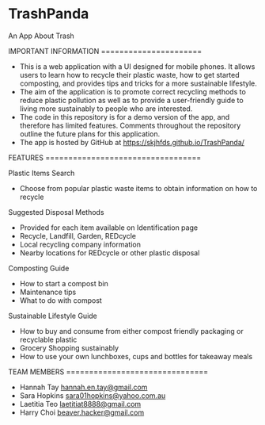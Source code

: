 # TrashPanda
An App About Trash

IMPORTANT INFORMATION ======================

 - This is a web application with a UI designed for mobile phones. It allows users to learn how to recycle their plastic waste, how to get started composting, and provides tips and tricks for a more sustainable lifestyle. 
 - The aim of the application is to promote correct recycling methods to reduce plastic pollution as well as to provide a user-friendly guide to living more sustainably to people who are interested.
 - The code in this repository is for a demo version of the app, and therefore has limited features. Comments throughout the repository outline the future plans for this application.
 - The app is hosted by GitHub at https://skjhfds.github.io/TrashPanda/

FEATURES ==================================

Plastic Items Search
 - Choose from popular plastic waste items to obtain information on how to recycle

Suggested Disposal Methods
 - Provided for each item available on Identification page
 - Recycle, Landfill, Garden, REDcycle
 - Local recycling company information
 - Nearby locations for REDcycle or other plastic disposal

Composting Guide
 - How to start a compost bin 
 - Maintenance tips
 - What to do with compost

Sustainable Lifestyle Guide
 - How to buy and consume from either compost friendly packaging or recyclable plastic 
 - Grocery Shopping sustainably
 - How to use your own lunchboxes, cups and bottles for takeaway meals

TEAM MEMBERS ===============================

- Hannah Tay hannah.en.tay@gmail.com
- Sara Hopkins sara01hopkins@yahoo.com.au
- Laetitia Teo laetitiat8888@gmail.com 
- Harry Choi beaver.hacker@gmail.com
